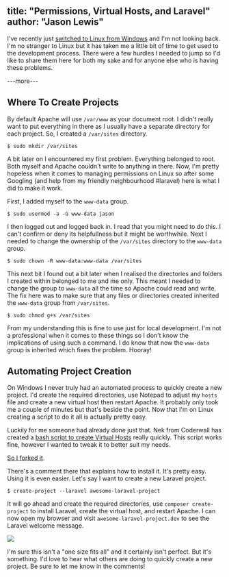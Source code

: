 title: "Permissions, Virtual Hosts, and Laravel"
author: "Jason Lewis"
---
I've recently just [switched to Linux from Windows](/article/switching-from-windows-to-linux) and I'm not looking back. I'm no stranger to Linux but it has taken me a little bit of time to get used to the development process. There were a few hurdles I needed to jump so I'd like to share them here for both my sake and for anyone else who is having these problems.

---more---

## Where To Create Projects

By default Apache will use `/var/www` as your document root. I didn't really want to put everything in there as I usually have a separate directory for each project. So, I created a `/var/sites` directory.

<?prettify?>

    $ sudo mkdir /var/sites

A bit later on I encountered my first problem. Everything belonged to root. Both myself and Apache couldn't write to anything in there. Now, I'm pretty hopeless when it comes to managing permissions on Linux so after some Googling (and help from my friendly neighbourhood #laravel) here is what I did to make it work.

First, I added myself to the `www-data` group.

<?prettify?>

    $ sudo usermod -a -G www-data jason

I then logged out and logged back in. I read that you might need to do this. I can't confirm or deny its helpfullness but it might be worthwhile. Next I needed to change the ownership of the `/var/sites` directory to the `www-data` group.

<?prettify?>

    $ sudo chown -R www-data:www-data /var/sites

This next bit I found out a bit later when I realised the directories and folders I created within belonged to me and me only. This meant I needed to change the group to `www-data` all the time so Apache could read and write. The fix here was to make sure that any files or directories created inherited the `www-data` group from `/var/sites`.

<?prettify?>

    $ sudo chmod g+s /var/sites

From my understanding this is fine to use just for local development. I'm not a professional when it comes to these things so I don't know the implications of using such a command. I do know that now the `www-data` group is inherited which fixes the problem. Hooray!

## Automating Project Creation

On Windows I never truly had an automated process to quickly create a new project. I'd create the required directories, use Notepad to adjust my `hosts` file and create a new virtual host then restart Apache. It probably only took me a couple of minutes but that's beside the point. Now that I'm on Linux creating a script to do it all is actually pretty easy.

Luckily for me someone had already done just that. Nek from Coderwall has created a [bash script to create Virtual Hosts](https://coderwall.com/p/cqoplg) really quickly. This script works fine, however I wanted to tweak it to better suit my needs.

[So I forked it](https://gist.github.com/jasonlewis/6291983).

There's a comment there that explains how to install it. It's pretty easy. Using it is even easier. Let's say I want to create a new Laravel project.

<?prettify?>

    $ create-project --laravel awesome-laravel-project

It will go ahead and create the required directories, use `composer create-project` to install Laravel, create the virtual host, and restart Apache. I can now open my browser and visit `awesome-laravel-project.dev` to see the Laravel welcome message.

![](/assets/images/create-project-example.png)

I'm sure this isn't a "one size fits all" and it certainly isn't perfect. But it's something. I'd love to hear what others are doing to quickly
create a new project. Be sure to let me know in the comments!